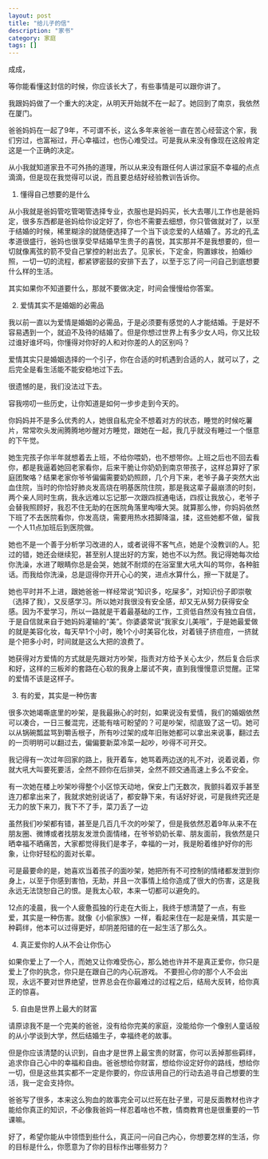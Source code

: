 ```yaml
---
layout: post
title: "给儿子的信"
description: "家书"
category: 家庭
tags: []
---
```



成成，

等你能看懂这封信的时候，你应该长大了，有些事情是可以跟你讲了。

我跟妈妈做了一个重大的决定，从明天开始就不在一起了。她回到了南京，我依然在厦门。

爸爸妈妈在一起了9年，不可谓不长，这么多年来爸爸一直在苦心经营这个家，我们穷过，也富裕过，开心幸福过，也伤心难受过。可是我从来没有像现在这般肯定这是一个正确的决定。

从小我就知道家丑不可外扬的道理，所以从来没有跟任何人讲过家庭不幸福的点点滴滴，但是现在我觉得可以说，而且要总结好经验教训告诉你。

1. 懂得自己想要的是什么

从小我就是爸妈管吃管喝管选择专业，衣服也是妈妈买，长大去哪儿工作也是爸妈定，很多东西都是爸妈给你设定好了，你也不需要去细想，你只管做就对了，以至于结婚的时候，稀里糊涂的就随便选择了一个当下谈恋爱的人结婚了。苏北的孔孟孝道很盛行，爸妈也很享受早结婚早生贵子的喜悦，其实那并不是我想要的，但一切就像离弦的箭不受自己掌控的射出去了。见家长，下定金，购置嫁妆，拍婚纱照，一切一切的流程，都紧锣密鼓的安排下去了，以至于忘了问一问自己到底想要什么样的生活。

其实如果你不知道要什么，那就不要做决定，时间会慢慢给你答案。

2. 爱情其实不是婚姻的必需品

我以前一直以为爱情是婚姻的必需品，于是必须要有感觉的人才能结婚。于是好不容易遇到一个，就迫不及待的结婚了。但是你想过世界上有多少女人吗，你又比较过谁好谁坏吗，你懂得对你好的人和对你差的人的区别吗？

爱情其实只是婚姻选择的一个引子，你在合适的时机遇到合适的人，就可以了，之后完全是看生活能不能安稳地过下去。

很遗憾的是，我们没法过下去。

容我唠叨一些历史，让你知道是如何一步步走到今天的。

你妈妈并不是多么优秀的人，她很自私完全不想着对方的状态，睡觉的时候吃薯片，常常吹头发闹腾腾地吵醒对方睡觉，跟她在一起，我几乎就没有睡过一个惬意的下午觉。

她生完孩子你半年就想着去上班，不给你喂奶，也不想带你。上班之后也不回去看你，都是我逼着她回老家看你，后来干脆让你奶奶到南京带孩子，这样总算好了家庭团聚咯？结果老家你爷爷偏偏需要奶奶照顾，几个月下来，老爷子鼻子突然大出血住院，当时的你恰好肺炎发高烧在明基医院住院，那是我这辈子最崩溃的时刻，两个亲人同时生病，我永远难以忘记那一次跟四叔通电话，四叔让我放心，老爷子会替我照顾好，我忍不住无助的在医院角落里啕嚎大哭。就算那么惨，你妈妈依然下班了不去医院看你，你发高烧，需要用热水捂脚降温，揉，这些她都不做，留我一个人11点加班后到医院做。

她也不是一个善于分析学习改进的人，或者说得不客气点，她是个没教训的人。犯过的错，她还会继续犯，甚至别人提出好的方案，她也不以为然。我记得她每次给你洗澡，水进了眼睛你总是会哭，她就不耐烦的在浴室里大吼大叫的骂你，各种脏话。而我给你洗澡，总是逗得你开开心心的笑，进点水算什么，擦一下就是了。

她也平时并不上进，跟她爸爸一样经常说“知识多，吃屎多”，对知识份子即崇敬（选择了我），又反感学习。所以她对我很没有安全感，却又无从努力获得安全感。因为不爱学习，所以一路就是干着最基础的工作，工资低自然没有独立自信，于是自信就来自于她妈妈灌输的“美”。你婆婆常说“我家女儿美哦”，于是她最爱做的就是美容化妆，每天早1个小时，晚1个小时美容化妆，对着镜子挤痘痘，一挤就是个把多小时，时间就是这么大把的浪费了。

她获得对方爱情的方式就是先跟对方吵架，指责对方给予关心太少，然后复合后求和好，这样的三板斧的套路在心软的我身上屡试不爽，直到我慢慢意识觉醒。正常的爱情不该是这样子。


3. 有的爱，其实是一种伤害


很多次她竭嘶底里的吵架，是我最揪心的时刻，如果说没有爱情，我们的婚姻依然可以凑合，一日三餐混完，还能有啥可盼望的？可是吵架，彻底毁了这一切。她可以从锅碗瓢盆骂到嚼舌根子，所有吵过架的成年旧账她都可以拿出来说事，翻过去的一页明明可以翻过去，偏偏要新菜冷菜一起吵，吵得不可开交。

我记得有一次过年回家的路上，我开着车，她骂着两边送的礼不对，说着说着，你就大吼大叫要死要活，全然不顾你在后排哭，全然不顾交通高速上多么不安全。

有一次她在楼上吵架吵得整个小区惊天动地，保安上门无数次，我颤抖着双手甚至连刀都拿出来了，我就求她别说话了，都安静下来，有话好好说，可是我终究还是无力的放下来刀，我下不了手，菜刀丢了一边

虽然我们吵架都有错，甚至是几百几千次的吵架了，但是我依然忍着9年从来不在朋友圈、微博或者找朋友发泄负面情绪，在爷爷奶奶长辈、朋友面前，我依然是只晒幸福不晒痛苦，大家都觉得我们是孝子，幸福的一对，我是盼着维护好你的形象，让你好轻松的面对长辈。

可是最要命的是，她喜欢当着孩子的面吵架，她把所有不可控制的情绪都发泄到你身上，以至于你感到害怕，无助，并且一次事情上给你造成了很大的伤害，这是我永远无法饶恕自己的恨。是我太心软，本来一切都可以避免的。

12点的凌晨，我一个人疲惫孤独的行走在大街上，我终于想清楚了一点，有些爱，其实是一种伤害。就像《小偷家族》一样，看起来住在一起是亲情，其实是一种羁绊，他本可以过得更好，却阴差阳错的在一起生活了那么久。


4. 真正爱你的人从不会让你伤心

如果你爱上了一个人，而她又让你难受伤心，那么她也许并不是真正爱你，你只是爱上了你的执念，你只是在跟自己的内心玩游戏。
不要担心你的那个人不会出现，永远不要对世界绝望，世界总会在你最难过的过程之后，结局大反转，给你真正的惊喜。

5. 自由是世界上最大的财富

请原谅我不是一个完美的爸爸，没有给你完美的家庭，没能给你一个像别人童话般的从小学谈到大学，然后结婚生子，幸福终老的故事。

但是你应该清楚的认识到，自由才是世界上最宝贵的财富，你可以丢掉那些羁绊，追求你自己心中的幸福和自由。爸爸想给你财富，想给你设定好你的路线，想给你一切，但是这些其实都不一定是你要的，你应该用自己的行动去追寻自己想要的生活，我一定会支持你。



爸爸写了很多，本来这么狗血的故事完全可以烂死在肚子里，可是反面教材也许才能给你真正的知识，不必像我爸妈一样忍着啥也不教，情商教育也是很重要的一节课嘛。


好了，希望你能从中领悟到些什么，真正问一问自己内心，你想要怎样的生活，你的目标是什么，你愿意为了你的目标作出哪些努力？


















